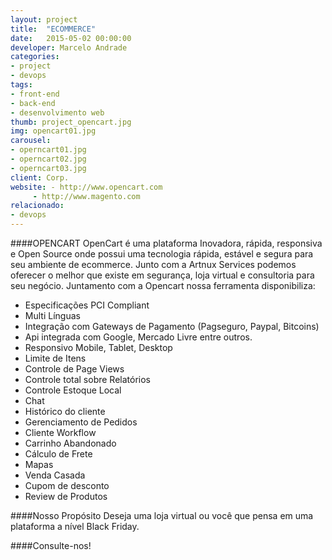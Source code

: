 ```yaml
---
layout: project
title:  "ECOMMERCE"
date:   2015-05-02 00:00:00
developer: Marcelo Andrade
categories:
- project
- devops
tags:
- front-end
- back-end
- desenvolvimento web
thumb: project_opencart.jpg
img: opencart01.jpg
carousel:
- operncart01.jpg
- operncart02.jpg
- operncart03.jpg
client: Corp.
website: - http://www.opencart.com
	 - http://www.magento.com
relacionado:
- devops
---
```

####OPENCART
OpenCart é uma plataforma Inovadora, rápida, responsiva  e Open Source onde possui uma tecnologia rápida, estável e segura para seu ambiente de ecommerce.
Junto com a Artnux Services podemos oferecer o melhor que existe em segurança, loja virtual e consultoria para seu negócio.
Juntamento com a Opencart nossa ferramenta disponibiliza:

- Especificações PCI Compliant
- Multi Línguas
- Integração com Gateways de Pagamento (Pagseguro, Paypal, Bitcoins)
- Api integrada com Google, Mercado Livre entre outros.
- Responsivo Mobile, Tablet, Desktop
- Limite de Itens
- Controle de Page Views
- Controle total sobre Relatórios
- Controle Estoque Local
- Chat
- Histórico do cliente
- Gerenciamento de Pedidos
- Cliente Workflow
- Carrinho Abandonado
- Cálculo de Frete
- Mapas
- Venda Casada
- Cupom de desconto
- Review de Produtos

####Nosso Propósito
Deseja uma loja virtual ou você que pensa em uma plataforma a nível Black Friday.

####Consulte-nos!
